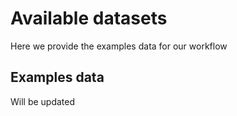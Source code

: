 # Available datasets

Here we provide the examples data for our workflow

## Examples data

Will be updated
